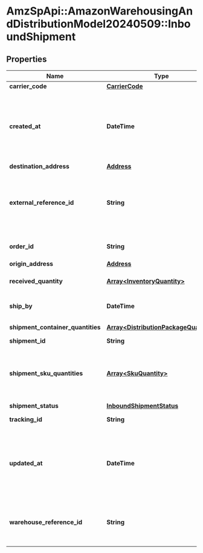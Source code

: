 # AmzSpApi::AmazonWarehousingAndDistributionModel20240509::InboundShipment

## Properties
Name | Type | Description | Notes
------------ | ------------- | ------------- | -------------
**carrier_code** | [**CarrierCode**](CarrierCode.md) |  | [optional] 
**created_at** | **DateTime** | Timestamp when the shipment was created. The date is returned in &lt;a href&#x3D;&#x27;https://developer-docs.amazon.com/sp-api/docs/iso-8601&#x27;&gt;ISO 8601&lt;/a&gt; format. | [optional] 
**destination_address** | [**Address**](Address.md) |  | 
**external_reference_id** | **String** | Client-provided reference ID that can correlate this shipment to client resources. For example, to map this shipment to an internal bookkeeping order record. | [optional] 
**order_id** | **String** | The AWD inbound order ID that this inbound shipment belongs to. | 
**origin_address** | [**Address**](Address.md) |  | 
**received_quantity** | [**Array&lt;InventoryQuantity&gt;**](InventoryQuantity.md) | Quantity received (at the receiving end) as part of this shipment. | [optional] 
**ship_by** | **DateTime** | Timestamp when the shipment will be shipped. | [optional] 
**shipment_container_quantities** | [**Array&lt;DistributionPackageQuantity&gt;**](DistributionPackageQuantity.md) | Packages that are part of this shipment. | 
**shipment_id** | **String** | Unique shipment ID. | 
**shipment_sku_quantities** | [**Array&lt;SkuQuantity&gt;**](SkuQuantity.md) | Quantity details at SKU level for the shipment. This attribute will only appear if the skuQuantities parameter in the request is set to SHOW. | [optional] 
**shipment_status** | [**InboundShipmentStatus**](InboundShipmentStatus.md) |  | 
**tracking_id** | **String** | Carrier-unique tracking ID for this shipment. | [optional] 
**updated_at** | **DateTime** | Timestamp when the shipment was updated. The date is returned in &lt;a href&#x3D;&#x27;https://developer-docs.amazon.com/sp-api/docs/iso-8601&#x27;&gt;ISO 8601&lt;/a&gt; format. | [optional] 
**warehouse_reference_id** | **String** | An AWD-provided reference ID that you can use to interact with the warehouse. For example, a carrier appointment booking. | [optional] 

